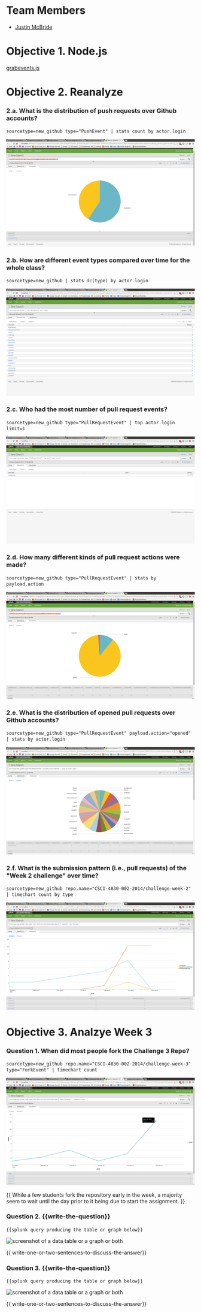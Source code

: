 # Team Members

* [Justin McBride](https://github.com/dare599z)

# Objective 1. Node.js

[grabevents.js](grabevents.js)

# Objective 2. Reanalyze

### 2.a. What is the distribution of push requests over Github accounts?
```
sourcetype=new_github type="PushEvent" | stats count by actor.login
```
![screenshot of a data table or a graph or both](obj2a.png?raw=true) 

### 2.b. How are different event types compared over time for the whole class?
```
sourcetype=new_github | stats dc(type) by actor.login
```
![screenshot of a data table or a graph or both](obj2b.png?raw=true) 

### 2.c. Who had the most number of pull request events?
```
sourcetype=new_github type="PullRequestEvent" | top actor.login limit=1
```
![screenshot of a data table or a graph or both](obj2c.png?raw=true) 

### 2.d. How many different kinds of pull request actions were made?
```
sourcetype=new_github type="PullRequestEvent" | stats by payload.action
```
![screenshot of a data table or a graph or both](obj2d.png?raw=true) 

### 2.e. What is the distribution of opened pull requests over Github accounts?
```
sourcetype=new_github type="PullRequestEvent" payload.action="opened" | stats by actor.login
```
![screenshot of a data table or a graph or both](obj2e.png?raw=true) 

### 2.f. What is the submission pattern (i.e., pull requests) of the "Week 2 challenge" over time?
```
sourcetype=new_github repo.name="CSCI-4830-002-2014/challenge-week-2" | timechart count by type
```
![screenshot of a data table or a graph or both](obj2f.png?raw=true) 


# Objective 3. Analzye Week 3

### Question 1. When did most people fork the Challenge 3 Repo?
```
sourcetype=new_github repo.name="CSCI-4830-002-2014/challenge-week-3" type="ForkEvent" | timechart count
```
![screenshot of a data table or a graph or both](obj3a.png?raw=true) 

{{ While a few students fork the repository early in the week, a majority seem to wait until the day prior to it being due to start the assignment. }}

### Question 2. {{write-the-question}}
```
{{splunk query producing the table or graph below}}
```
![screenshot of a data table or a graph or both](image.png?raw=true) 

{{ write-one-or-two-sentences-to-discuss-the-answer}}

### Question 3. {{write-the-question}}
```
{{splunk query producing the table or graph below}}
```
![screenshot of a data table or a graph or both](image.png?raw=true) 

{{ write-one-or-two-sentences-to-discuss-the-answer}}
